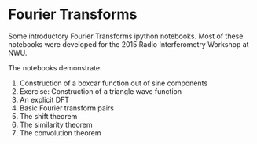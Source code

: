 Fourier Transforms
==================

Some introductory Fourier Transforms ipython notebooks. Most of these notebooks were developed for the 2015 Radio Interferometry Workshop at NWU.

The notebooks demonstrate:

1. Construction of a boxcar function out of sine components
2. Exercise: Construction of a triangle wave function
3. An explicit DFT
4. Basic Fourier transform pairs
5. The shift theorem
6. The similarity theorem
7. The convolution theorem
